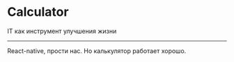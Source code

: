 # Calculator
IT как инструмент улучшения жизни<br>
<hr>
React-native, прости нас. Но калькулятор работает хорошо.
